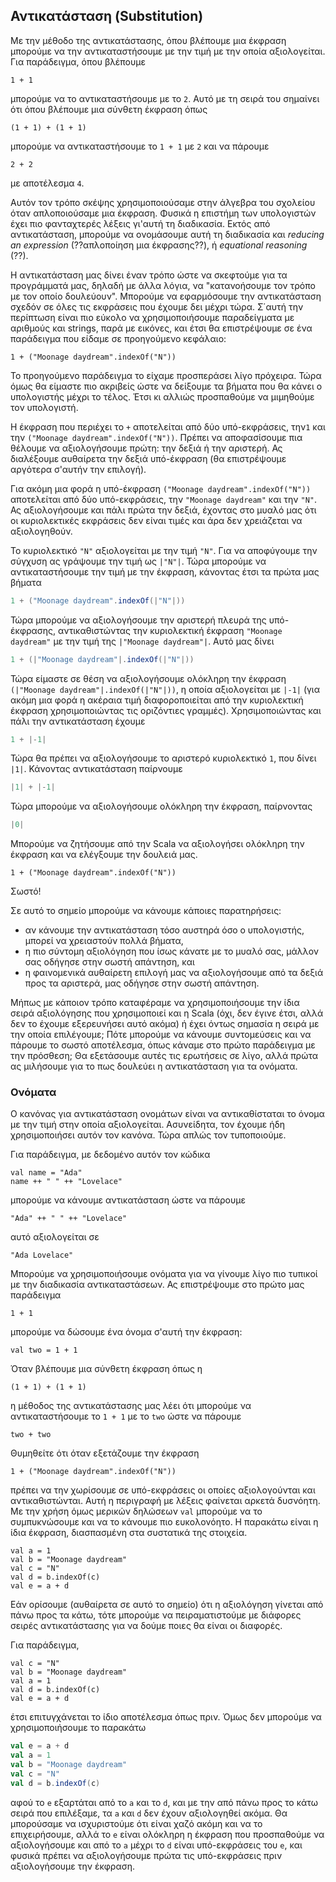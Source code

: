 ## Αντικατάσταση (Substitution)

Με την μέθοδο της αντικατάστασης, όπου βλέπουμε μια έκφραση μπορούμε να την αντικαταστήσουμε με την τιμή με την οποία αξιολογείται. Για παράδειγμα, όπου βλέπουμε

```tut:silent:book
1 + 1
```

μπορούμε να το αντικαταστήσουμε με το `2`.
Αυτό με τη σειρά του σημαίνει ότι όπου βλέπουμε μια σύνθετη έκφραση όπως

```tut:silent:book
(1 + 1) + (1 + 1)
```

μπορούμε να αντικαταστήσουμε το `1 + 1` με `2` και να πάρουμε

```tut:silent:book
2 + 2
```

με αποτέλεσμα `4`.

Αυτόν τον τρόπο σκέψης χρησιμοποιούσαμε στην άλγεβρα του σχολείου όταν απλοποιούσαμε μια έκφραση.
Φυσικά η επιστήμη των υπολογιστών έχει πιο φανταχτερές λέξεις γι'αυτή τη διαδικασία.
Εκτός από αντικατάσταση, μπορούμε να ονομάσουμε αυτή τη διαδικασία και *reducing an expression* (??απλοποίηση μια έκφρασης??), ή *equational reasoning* (??).

Η αντικατάσταση μας δίνει έναν τρόπο ώστε να σκεφτούμε για τα προγράμματά μας, δηλαδή με άλλα
λόγια, να "κατανοήσουμε τον τρόπο με τον οποίο δουλεύουν".
Μπορούμε να εφαρμόσουμε την αντικατάσταση σχεδόν σε όλες τις εκφράσεις που έχουμε δει μέχρι τώρα.
Σ΄αυτή την περίπτωση είναι πιο εύκολο να χρησιμοποιήσουμε παραδείγματα με αριθμούς και strings, παρά με εικόνες, και έτσι θα επιστρέψουμε σε ένα παράδειγμα που είδαμε σε προηγούμενο κεφάλαιο:

```tut:silent:book
1 + ("Moonage daydream".indexOf("N"))
```

Το προηγούμενο παράδειγμα το είχαμε προσπεράσει λίγο πρόχειρα.
Τώρα όμως θα είμαστε πιο ακριβείς ώστε να δείξουμε τα βήματα που θα κάνει ο υπολογιστής μέχρι το τέλος.
Έτσι κι αλλιώς προσπαθούμε να μιμηθούμε τον υπολογιστή.

Η έκφραση που περιέχει το `+` αποτελείται από δύο υπό-εκφράσεις, την`1` και την `("Moonage daydream".indexOf("N"))`.
Πρέπει να αποφασίσουμε πια θέλουμε να αξιολογήσουμε πρώτη: την δεξιά ή την αριστερή.
Ας διαλέξουμε αυθαίρετα την δεξιά υπό-έκφραση (θα επιστρέψουμε αργότερα σ'αυτήν την επιλογή).

Για ακόμη μια φορά η υπό-έκφραση `("Moonage daydream".indexOf("N"))` αποτελείται από δύο υπό-εκφράσεις, την `"Moonage daydream"` και την `"N"`.
Ας αξιολογήσουμε και πάλι πρώτα την δεξιά, έχοντας στο μυαλό μας ότι οι κυριολεκτικές εκφράσεις δεν είναι τιμές και άρα δεν χρειάζεται να αξιολογηθούν.

Το κυριολεκτικό `"N"` αξιολογείται με την τιμή `"N"`.
Για να αποφύγουμε την σύγχυση ας γράψουμε την τιμή ως `|"N"|`.
Τώρα μπορούμε να αντικαταστήσουμε την τιμή με την έκφραση, κάνοντας έτσι τα πρώτα μας βήματα

```scala
1 + ("Moonage daydream".indexOf(|"N"|))
```

Τώρα μπορούμε να αξιολογήσουμε την αριστερή πλευρά της υπό-έκφρασης, αντικαθιστώντας την κυριολεκτική έκφραση `"Moonage daydream"` με την τιμή της `|"Moonage daydream"|`.
Αυτό μας δίνει

```scala
1 + (|"Moonage daydream"|.indexOf(|"N"|))
```

Τώρα είμαστε σε θέση να αξιολογήσουμε ολόκληρη την έκφραση `(|"Moonage daydream"|.indexOf(|"N"|))`, η οποία αξιολογείται με `|-1|` (για ακόμη μια φορά η ακέραια τιμή διαφοροποιείται από την κυριολεκτική έκφραση χρησιμοποιώντας τις οριζόντιες γραμμές).
Χρησιμοποιώντας και πάλι την αντικατάσταση έχουμε

```scala
1 + |-1|
```

Τώρα θα πρέπει να αξιολογήσουμε το αριστερό κυριολεκτικό `1`, που δίνει `|1|`.
Κάνοντας αντικατάσταση παίρνουμε

```scala
|1| + |-1|
```

Τώρα μπορούμε να αξιολογήσουμε ολόκληρη την έκφραση, παίρνοντας

```scala
|0|
```

Μπορούμε να ζητήσουμε από την Scala να αξιολογήσει ολόκληρη την έκφραση και να ελέγξουμε την δουλειά μας.

```tut:book
1 + ("Moonage daydream".indexOf("N"))
```

Σωστό!

Σε αυτό το σημείο μπορούμε να κάνουμε κάποιες παρατηρήσεις:

 - αν κάνουμε την αντικατάσταση τόσο αυστηρά όσο ο υπολογιστής, μπορεί να χρειαστούν πολλά βήματα,
 - η πιο σύντομη αξιολόγηση που ίσως κάνατε με το μυαλό σας, μάλλον σας οδήγησε στην σωστή απάντηση, και
 - η φαινομενικά αυθαίρετη επιλογή μας να αξιολογήσουμε από τα δεξιά προς τα αριστερά, μας οδήγησε στην σωστή απάντηση.

Μήπως με κάποιον τρόπο καταφέραμε να χρησιμοποιήσουμε την ίδια σειρά αξιολόγησης που χρησιμοποιεί και η Scala (όχι, δεν έγινε έτσι, αλλά δεν το έχουμε εξερευνήσει αυτό ακόμα) ή έχει όντως σημασία η σειρά με την οποία επιλέγουμε;
Πότε μπορούμε να κάνουμε συντομεύσεις και να πάρουμε το σωστό αποτέλεσμα, όπως κάναμε στο πρώτο παράδειγμα με την πρόσθεση;
Θα εξετάσουμε αυτές τις ερωτήσεις σε λίγο, αλλά πρώτα ας μιλήσουμε για το πως δουλεύει η αντικατάσταση για τα ονόματα.


### Ονόματα

Ο κανόνας για αντικατάσταση ονομάτων είναι να αντικαθίσταται το όνομα με την τιμή στην οποία αξιολογείται.
Ασυνείδητα, τον έχουμε ήδη χρησιμοποιήσει αυτόν τον κανόνα.
Τώρα απλώς τον τυποποιούμε.

Για παράδειγμα, με δεδομένο αυτόν τον κώδικα

```tut:silent:book
val name = "Ada"
name ++ " " ++ "Lovelace"
```

μπορούμε να κάνουμε αντικατάσταση ώστε να πάρουμε

```tut:silent:book
"Ada" ++ " " ++ "Lovelace"
```

αυτό αξιολογείται σε

```tut:silent:book
"Ada Lovelace"
```

Μπορούμε να χρησιμοποιήσουμε ονόματα για να γίνουμε λίγο πιο τυπικοί με την διαδικασία αντικαταστάσεων.
Ας επιστρέψουμε στο πρώτο μας παράδειγμα

```tut:silent:book
1 + 1
```

μπορούμε να δώσουμε ένα όνομα σ'αυτή την έκφραση:

```tut:silent:book
val two = 1 + 1
```

Όταν βλέπουμε μια σύνθετη έκφραση όπως η

```tut:silent:book
(1 + 1) + (1 + 1)
```

η μέθοδος της αντικατάστασης μας λέει ότι μπορούμε να αντικαταστήσουμε το `1 + 1` με το `two` ώστε να πάρουμε

```tut:silent:book
two + two
```

Θυμηθείτε ότι όταν εξετάζουμε την έκφραση

```tut:silent:book
1 + ("Moonage daydream".indexOf("N"))
```

πρέπει να την χωρίσουμε σε υπό-εκφράσεις οι οποίες αξιολογούνται και αντικαθιστώνται.
Αυτή η περιγραφή με λέξεις φαίνεται αρκετά δυσνόητη.
Με την χρήση όμως μερικών δηλώσεων `val` μπορούμε να το συμπυκνώσουμε και να το κάνουμε πιο ευκολονόητο.
Η παρακάτω είναι η ίδια έκφραση, διασπασμένη στα συστατικά της στοιχεία.

```tut:silent:book
val a = 1
val b = "Moonage daydream"
val c = "N"
val d = b.indexOf(c)
val e = a + d
```

Εάν ορίσουμε (αυθαίρετα σε αυτό το σημείο) ότι η αξιολόγηση γίνεται από πάνω προς τα κάτω, τότε μπορούμε να πειραματιστούμε με διάφορες σειρές αντικατάστασης για να δούμε ποιες θα είναι οι διαφορές.

Για παράδειγμα,

```tut:silent:book
val c = "N"
val b = "Moonage daydream"
val a = 1
val d = b.indexOf(c)
val e = a + d
```

έτσι επιτυγχάνεται το ίδιο αποτέλεσμα όπως πριν.
Όμως δεν μπορούμε να χρησιμοποιήσουμε το παρακάτω

```scala
val e = a + d
val a = 1
val b = "Moonage daydream"
val c = "N"
val d = b.indexOf(c)
```

αφού το `e` εξαρτάται από το `a` και το `d`, και με την από πάνω προς το κάτω σειρά που επιλέξαμε, τα `a` και `d` δεν έχουν αξιολογηθεί ακόμα.
Θα μπορούσαμε να ισχυριστούμε ότι είναι χαζό ακόμη και να το επιχειρήσουμε, αλλά το `e` είναι ολόκληρη η έκφραση που προσπαθούμε να αξιολογήσουμε και από το `a` μέχρι το `d` είναι υπό-εκφράσεις του `e`, και φυσικά πρέπει να αξιολογήσουμε πρώτα τις υπό-εκφράσεις πριν αξιολογήσουμε την έκφραση.
